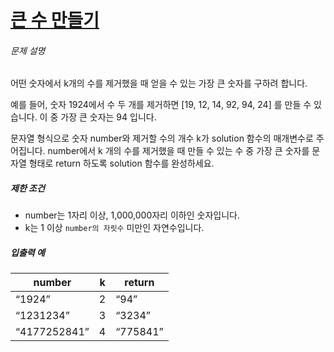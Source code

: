 <h1><a href="https://programmers.co.kr/learn/courses/30/lessons/42883?language=cpp">큰 수 만들기</a></h1>

<h6>문제 설명</h6>
<p>어떤 숫자에서 k개의 수를 제거했을 때 얻을 수 있는 가장 큰 숫자를 구하려 합니다.</p>

<p>예를 들어, 숫자 1924에서 수 두 개를 제거하면 [19, 12, 14, 92, 94, 24] 를 만들 수 있습니다. 이 중 가장 큰 숫자는 94 입니다.</p>

<p>문자열 형식으로 숫자 number와 제거할 수의 개수 k가 solution 함수의 매개변수로 주어집니다. number에서 k 개의 수를 제거했을 때 만들 수 있는 수 중 가장 큰 숫자를 문자열 형태로 return 하도록 solution 함수를 완성하세요.</p>

<h5>제한 조건</h5>

<ul>
<li>number는 1자리 이상, 1,000,000자리 이하인 숫자입니다.</li>
<li>k는 1 이상 <code>number의 자릿수</code> 미만인 자연수입니다.</li>
</ul>

<h5>입출력 예</h5>
<table class="table">
        <thead><tr>
<th>number</th>
<th>k</th>
<th>return</th>
</tr>
</thead>
        <tbody><tr>
<td><q>1924</q></td>
<td>2</td>
<td><q>94</q></td>
</tr>
<tr>
<td><q>1231234</q></td>
<td>3</td>
<td><q>3234</q></td>
</tr>
<tr>
<td><q>4177252841</q></td>
<td>4</td>
<td><q>775841</q></td>
</tr>
</tbody>
      </table>

